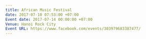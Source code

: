 ```yaml
---
title: African Music Festival
date: 2017-07-10 07:53:00 +07:00
Event date: 2017-07-14 00:00:00 +07:00
Venue: Hanoi Rock City
Event URL: https://www.facebook.com/events/303979683387477/
---
```


